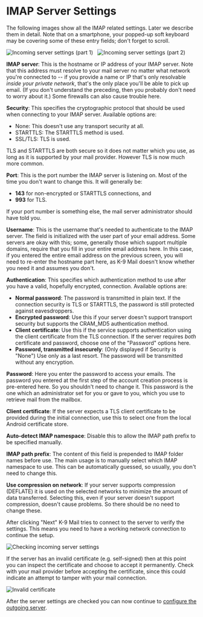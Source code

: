 # IMAP Server Settings

The following images show all the IMAP related settings. 
Later we describe them in detail.  Note that on a smartphone, your popped-up soft keyboard may be 
covering some of these entry fields; don't forget to scroll.

![Incoming server settings (part 1)](img/account_setup_step3_imap_incoming_server_1.png)
&nbsp;
![Incoming server settings (part 2)](img/account_setup_step3_imap_incoming_server_2.png)

**IMAP server**: This is the hostname or IP address of your IMAP server. Note that this address must resolve to your 
mail server no matter what network you're connected to -- if you provide a name or IP that's only resolvable *inside 
your private network*, that's the only place you'll be able to pick up email. (If you don't understand the preceding, 
then you probably don't need to worry about it.) Some firewalls can also cause trouble here.

**Security**: This specifies the cryptographic protocol that should be used when connecting to your IMAP server. 
Available options are:

* None: This doesn't use any transport security at all.
* STARTTLS: The STARTTLS method is used.
* SSL/TLS: TLS is used.

TLS and STARTTLS are both secure so it does not matter which you use, as long as it is supported by
your mail provider. However TLS is now much more common.

**Port**: This is the port number the IMAP server is listening on. Most of the time you don't want to change this. It
will generally be:

* **143** for non-encrypted or STARTTLS connections, and
* **993** for TLS.

If your port number is something else, the mail server administrator should have told you.

**Username**: This is the username that's needed to authenticate to the IMAP server. The field is initialized with the
user part of your email address. Some servers are okay with this; some, generally those which support multiple domains,
require that you fill in your entire email address here. In this case, if you entered the entire email address on the
previous screen, you will need to re-enter the hostname part here, as K-9 Mail doesn't know whether you need it and
assumes you don't.

**Authentication**: This specifies which authentication method to use after you have a valid, hopefully encrypted, 
connection. Available options are:

* **Normal password**: The password is transmitted in plain text.
If the connection security is TLS or STARTTLS, the password is still protected against eavesdroppers.
* **Encrypted password**: Use this if your server doesn't support transport security but supports the CRAM_MD5 authentication
method.
* **Client certificate**: Use this if the service supports authentication using the client certificate from the TLS connection.
If the server requires *both* certificate and password, choose one of the "Password" options here.
* **Password, transmitted insecurely**: (Only displayed if Security is "None") Use only as a last resort. The password will be transmitted without any encryption.

**Password**: Here you enter the password to access your emails. The password you entered at the first step of the
account creation process is pre-entered here. So you shouldn't need to change it. This password is the one which an
administrator set for you or gave to you, which you use to retrieve mail from the mailbox.

**Client certificate**: If the server expects a TLS client certificate to be provided during the initial connection,
use this to select one from the local Android certificate store.

**Auto-detect IMAP namespace**: Disable this to allow the IMAP path prefix to be specified manually.

**IMAP path prefix**: The content of this field is prepended to IMAP folder names before use. The main usage is to 
manually select which IMAP namespace to use. This can be automatically guessed, so usually,
you don't need to change this.

**Use compression on network**: If your server supports compression (DEFLATE) it is used on the selected networks to
minimize the amount of data transferred. Selecting this, even if your server doesn't support compression, doesn't cause
problems. So there should be no need to change these.

After clicking "Next" K-9 Mail tries to connect to the server to verify the settings. This means you need to have a 
working network connection to continue the setup.

![Checking incoming server settings](img/account_setup_step3.5_imap_checking_incoming_server_settings.png)

If the server has an invalid certificate (e.g. self-signed) then at this point you can inspect the certificate
and choose to accept it permanently. Check with your mail provider before accepting the certificate, since
this could indicate an attempt to tamper with your mail connection.

![Invalid certificate](img/account_setup_step3.6_invalid_certificate.png)

After the server settings are checked you can now continue to 
[configure the outgoing server](add.md#configuring-the-outgoing-server).
